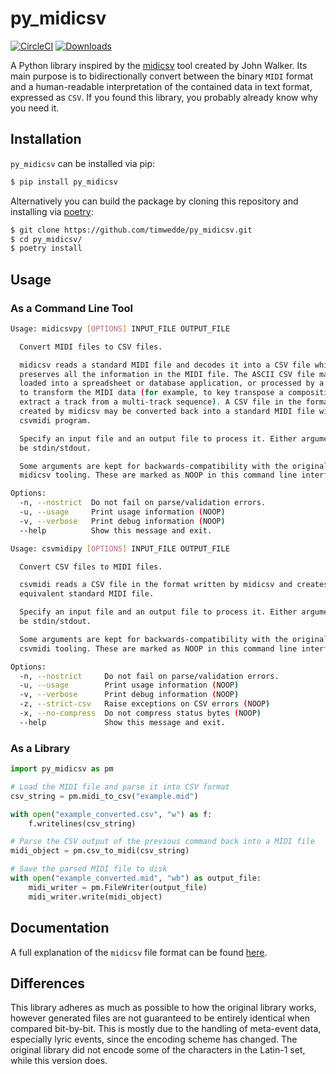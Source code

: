 # py_midicsv

[![CircleCI](https://circleci.com/gh/timwedde/py_midicsv.svg?style=svg)](https://circleci.com/gh/timwedde/py_midicsv)
[![Downloads](https://pepy.tech/badge/py-midicsv)](https://pepy.tech/project/py-midicsv)

A Python library inspired by the [midicsv](http://www.fourmilab.ch/webtools/midicsv/) tool created by John Walker. Its main purpose is to bidirectionally convert between the binary `MIDI` format and a human-readable interpretation of the contained data in text format, expressed as `CSV`.
If you found this library, you probably already know why you need it.


## Installation

`py_midicsv` can be installed via pip:
```bash
$ pip install py_midicsv
```

Alternatively you can build the package by cloning this repository and installing via [poetry](https://github.com/sdispater/poetry):
```bash
$ git clone https://github.com/timwedde/py_midicsv.git
$ cd py_midicsv/
$ poetry install
```


## Usage

### As a Command Line Tool
```bash
Usage: midicsvpy [OPTIONS] INPUT_FILE OUTPUT_FILE

  Convert MIDI files to CSV files.

  midicsv reads a standard MIDI file and decodes it into a CSV file which
  preserves all the information in the MIDI file. The ASCII CSV file may be
  loaded into a spreadsheet or database application, or processed by a program
  to transform the MIDI data (for example, to key transpose a composition or
  extract a track from a multi-track sequence). A CSV file in the format
  created by midicsv may be converted back into a standard MIDI file with the
  csvmidi program.

  Specify an input file and an output file to process it. Either argument can
  be stdin/stdout.

  Some arguments are kept for backwards-compatibility with the original
  midicsv tooling. These are marked as NOOP in this command line interface.

Options:
  -n, --nostrict  Do not fail on parse/validation errors.
  -u, --usage     Print usage information (NOOP)
  -v, --verbose   Print debug information (NOOP)
  --help          Show this message and exit.
```

```bash
Usage: csvmidipy [OPTIONS] INPUT_FILE OUTPUT_FILE

  Convert CSV files to MIDI files.

  csvmidi reads a CSV file in the format written by midicsv and creates the
  equivalent standard MIDI file.

  Specify an input file and an output file to process it. Either argument can
  be stdin/stdout.

  Some arguments are kept for backwards-compatibility with the original
  csvmidi tooling. These are marked as NOOP in this command line interface.

Options:
  -n, --nostrict     Do not fail on parse/validation errors.
  -u, --usage        Print usage information (NOOP)
  -v, --verbose      Print debug information (NOOP)
  -z, --strict-csv   Raise exceptions on CSV errors (NOOP)
  -x, --no-compress  Do not compress status bytes (NOOP)
  --help             Show this message and exit.
```

### As a Library
```python
import py_midicsv as pm

# Load the MIDI file and parse it into CSV format
csv_string = pm.midi_to_csv("example.mid")

with open("example_converted.csv", "w") as f:
    f.writelines(csv_string)

# Parse the CSV output of the previous command back into a MIDI file
midi_object = pm.csv_to_midi(csv_string)

# Save the parsed MIDI file to disk
with open("example_converted.mid", "wb") as output_file:
    midi_writer = pm.FileWriter(output_file)
    midi_writer.write(midi_object)
```

## Documentation
A full explanation of the `midicsv` file format can be found [here](https://github.com/timwedde/py_midicsv/blob/master/doc/file-format.md).

## Differences

This library adheres as much as possible to how the original library works, however generated files are not guaranteed to be entirely identical when compared bit-by-bit.
This is mostly due to the handling of meta-event data, especially lyric events, since the encoding scheme has changed. The original library did not encode some of the characters in the Latin-1 set, while this version does.
